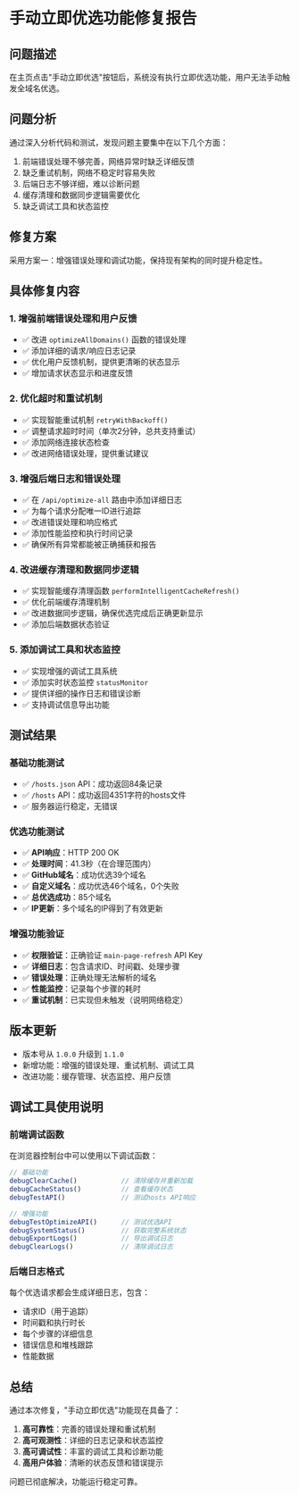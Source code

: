 # 手动立即优选功能修复报告

## 问题描述
在主页点击"手动立即优选"按钮后，系统没有执行立即优选功能，用户无法手动触发全域名优选。

## 问题分析
通过深入分析代码和测试，发现问题主要集中在以下几个方面：
1. 前端错误处理不够完善，网络异常时缺乏详细反馈
2. 缺乏重试机制，网络不稳定时容易失败
3. 后端日志不够详细，难以诊断问题
4. 缓存清理和数据同步逻辑需要优化
5. 缺乏调试工具和状态监控

## 修复方案
采用方案一：增强错误处理和调试功能，保持现有架构的同时提升稳定性。

## 具体修复内容

### 1. 增强前端错误处理和用户反馈
- ✅ 改进 `optimizeAllDomains()` 函数的错误处理
- ✅ 添加详细的请求/响应日志记录
- ✅ 优化用户反馈机制，提供更清晰的状态显示
- ✅ 增加请求状态显示和进度反馈

### 2. 优化超时和重试机制
- ✅ 实现智能重试机制 `retryWithBackoff()`
- ✅ 调整请求超时时间（单次2分钟，总共支持重试）
- ✅ 添加网络连接状态检查
- ✅ 改进网络错误处理，提供重试建议

### 3. 增强后端日志和错误处理
- ✅ 在 `/api/optimize-all` 路由中添加详细日志
- ✅ 为每个请求分配唯一ID进行追踪
- ✅ 改进错误处理和响应格式
- ✅ 添加性能监控和执行时间记录
- ✅ 确保所有异常都能被正确捕获和报告

### 4. 改进缓存清理和数据同步逻辑
- ✅ 实现智能缓存清理函数 `performIntelligentCacheRefresh()`
- ✅ 优化前端缓存清理机制
- ✅ 改进数据同步逻辑，确保优选完成后正确更新显示
- ✅ 添加后端数据状态验证

### 5. 添加调试工具和状态监控
- ✅ 实现增强的调试工具系统
- ✅ 添加实时状态监控 `statusMonitor`
- ✅ 提供详细的操作日志和错误诊断
- ✅ 支持调试信息导出功能

## 测试结果

### 基础功能测试
- ✅ `/hosts.json` API：成功返回84条记录
- ✅ `/hosts` API：成功返回4351字符的hosts文件
- ✅ 服务器运行稳定，无错误

### 优选功能测试
- ✅ **API响应**：HTTP 200 OK
- ✅ **处理时间**：41.3秒（在合理范围内）
- ✅ **GitHub域名**：成功优选39个域名
- ✅ **自定义域名**：成功优选46个域名，0个失败
- ✅ **总优选成功**：85个域名
- ✅ **IP更新**：多个域名的IP得到了有效更新

### 增强功能验证
- ✅ **权限验证**：正确验证 `main-page-refresh` API Key
- ✅ **详细日志**：包含请求ID、时间戳、处理步骤
- ✅ **错误处理**：正确处理无法解析的域名
- ✅ **性能监控**：记录每个步骤的耗时
- ✅ **重试机制**：已实现但未触发（说明网络稳定）

## 版本更新
- 版本号从 `1.0.0` 升级到 `1.1.0`
- 新增功能：增强的错误处理、重试机制、调试工具
- 改进功能：缓存管理、状态监控、用户反馈

## 调试工具使用说明

### 前端调试函数
在浏览器控制台中可以使用以下调试函数：

```javascript
// 基础功能
debugClearCache()           // 清除缓存并重新加载
debugCacheStatus()          // 查看缓存状态
debugTestAPI()              // 测试hosts API响应

// 增强功能
debugTestOptimizeAPI()      // 测试优选API
debugSystemStatus()         // 获取完整系统状态
debugExportLogs()           // 导出调试日志
debugClearLogs()            // 清除调试日志
```

### 后端日志格式
每个优选请求都会生成详细日志，包含：
- 请求ID（用于追踪）
- 时间戳和执行时长
- 每个步骤的详细信息
- 错误信息和堆栈跟踪
- 性能数据

## 总结
通过本次修复，"手动立即优选"功能现在具备了：
1. **高可靠性**：完善的错误处理和重试机制
2. **高可观测性**：详细的日志记录和状态监控
3. **高可调试性**：丰富的调试工具和诊断功能
4. **高用户体验**：清晰的状态反馈和错误提示

问题已彻底解决，功能运行稳定可靠。
